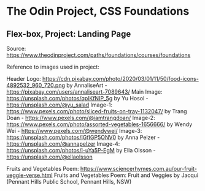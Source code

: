 # The Odin Project, CSS Foundations

## Flex-box, Project: Landing Page

Source: https://www.theodinproject.com/paths/foundations/courses/foundations

Reference to images used in project:

Header Logo: https://cdn.pixabay.com/photo/2020/03/01/11/50/food-icons-4892532_960_720.png by AnnaliseArt - https://pixabay.com/users/annaliseart-7089643/
Main Image: https://unsplash.com/photos/qplKfNIP_5g by Yu Hosoi - https://unsplash.com/@yu_salad
Image-1: https://www.pexels.com/photo/sliced-fruits-on-tray-1132047/ by Trang Doan - https://www.pexels.com/@iamtrangdoan/
Image-2: https://www.pexels.com/photo/assorted-vegetables-1656666/ by Wendy Wei - https://www.pexels.com/@wendywei/
Image-3: https://unsplash.com/photos/IGfIGP5ONV0 by Anna Pelzer - https://unsplash.com/@annapelzer
Image-4: https://unsplash.com/photos/I-uYa5P-EgM by Ella Olsson - https://unsplash.com/@ellaolsson

Fruits and Vegetables Poem: https://www.sciencerhymes.com.au/our-fruit-veggie-verse.html
Fruits and Vegetables Poem: Fruit and Veggies by Jacqui (Pennant Hills Public School, Pennant Hills, NSW)

